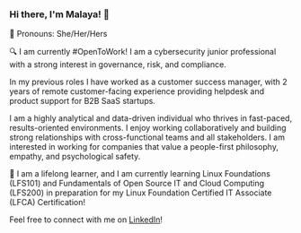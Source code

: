 ### Hi there, I'm Malaya! 👋

🌺 Pronouns: She/Her/Hers

🔍 I am currently #OpenToWork! I am a cybersecurity junior professional with a strong interest in governance, risk, and compliance.

In my previous roles I have worked as a customer success manager, with 2 years of remote customer-facing experience providing helpdesk and product support for B2B SaaS startups. 

I am a highly analytical and data-driven individual who thrives in fast-paced, results-oriented environments. I enjoy working collaboratively and building strong relationships with cross-functional teams and all stakeholders. I am interested in working for companies that value a people-first philosophy, empathy, and psychological safety.

🌱 I am a lifelong learner, and I am currently learning Linux Foundations (LFS101) and Fundamentals of Open Source IT and Cloud Computing (LFS200) in preparation for my Linux Foundation Certified IT Associate (LFCA) Certification!

Feel free to connect with me on [LinkedIn](https://www.linkedin.com/in/malaya-m/)!
